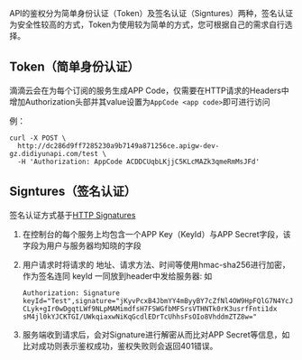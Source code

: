 API的鉴权分为简单身份认证（Token）及签名认证（Signtures）两种，签名认证为安全性较高的方式，Token为使用较为简单的方式，您可根据自己的需求自行选择。

## Token（简单身份认证）

滴滴云会在为每个订阅的服务生成APP Code，仅需要在HTTP请求的Headers中增加Authorization头部并其value设置为`AppCode <app code>`即可进行访问

例：

```shell
curl -X POST \
  http://dc286d9ff7285230a9b7149a871256ce.apigw-dev-gz.didiyunapi.com/test \
  -H 'Authorization: AppCode ACDDCUqbLKjjC5KLcMAZk3qmeRmMsJFd' 
```

## Signtures（签名认证）

签名认证方式基于[HTTP Signatures](https://tools.ietf.org/html/draft-cavage-http-signatures)

1. 在控制台的每个服务上均包含一个APP Key（KeyId）与APP Secret字段，该字段为用户与服务器均知晓的字段

2. 用户请求时将请求的 地址、请求方法、时间等使用hmac-sha256进行加密，作为签名连同 keyId 一同放到header中发给服务器: 如

   ```
   Authorization: Signature keyId="Test",signature="jKyvPcxB4JbmYY4mByyBY7cZfNl4OW9HpFQlG7N4YcJPteKTu4MW
   CLyk+gIr0wDgqtLWf9NLpMAMimdfsH7FSWGfbMFSrsVTHNTk0rK3usrfFnti1dx
   sM4jl0kYJCKTGI/UWkqiaxwNiKqGcdlEDrTcUhhsFsOIo8VhddmZTZ8w="
   ```

3. 服务端收到请求后，会对Signature进行解密从而比对APP Secret等信息，如比对成功则表示鉴权成功，鉴权失败则会返回401错误。